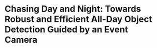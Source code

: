 # Chasing Day and Night: Towards Robust and Efficient All-Day Object Detection Guided by an Event Camera
